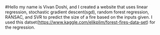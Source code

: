 #Hello my name is Vivan Doshi, and I created a website that uses linear regression, stochastic gradient descent(sgd), random forest regression, RANSAC, and SVR to predict the size of a fire based on the inputs given. I used this datset(https://www.kaggle.com/elikplim/forest-fires-data-set) for the regression.
